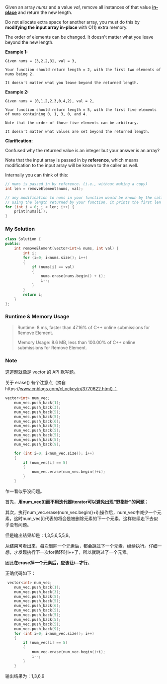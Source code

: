 Given an array *nums* and a value *val*, remove all instances of that value [**in-place**](https://en.wikipedia.org/wiki/In-place_algorithm) and return the new length.

  

Do not allocate extra space for another array, you must do this by **modifying the input array in-place** with O(1) extra memory.

  

The order of elements can be changed. It doesn't matter what you leave beyond the new length.

  

**Example 1:**

```
Given nums = [3,2,2,3], val = 3,

Your function should return length = 2, with the first two elements of nums being 2.

It doesn't matter what you leave beyond the returned length.
```

  

**Example 2:**

```
Given nums = [0,1,2,2,3,0,4,2], val = 2,

Your function should return length = 5, with the first five elements of nums containing 0, 1, 3, 0, and 4.

Note that the order of those five elements can be arbitrary.

It doesn't matter what values are set beyond the returned length.
```

  

**Clarification:**

Confused why the returned value is an integer but your answer is an array?

Note that the input array is passed in by **reference**, which means modification to the input array will be known to the caller as well.

Internally you can think of this:

```c++
// nums is passed in by reference. (i.e., without making a copy)
int len = removeElement(nums, val);

// any modification to nums in your function would be known by the caller.
// using the length returned by your function, it prints the first len elements.
for (int i = 0; i < len; i++) {
    print(nums[i]);
}
```



### My Solution

```C++
class Solution {
public:
    int removeElement(vector<int>& nums, int val) {
        int i;
        for (i=0; i<nums.size(); i++)
        {
            if (nums[i] == val)
            {
                nums.erase(nums.begin() + i);
                i--;
            }
        }
        return i;
    }
};
```



### Runtime & Memory Usage

> Runtime: 8 ms, faster than 47.16% of C++ online submissions for Remove Element.
>
> Memory Usage: 8.6 MB, less than 100.00% of C++ online submissions for Remove Element.



### Note

这道题就像是 vector 的 API 默写题。

关于 erase() 有个注意点（摘自https://www.cnblogs.com/cLockey/p/3770622.html）：

``` C++
vector<int> num_vec;
    num_vec.push_back(1);
    num_vec.push_back(3);
    num_vec.push_back(5);
    num_vec.push_back(5);
    num_vec.push_back(6);
    num_vec.push_back(5);
    num_vec.push_back(5);
    num_vec.push_back(5);
    num_vec.push_back(5);
    num_vec.push_back(9);

    for (int i=0; i<num_vec.size(); i++)
    {
        if (num_vec[i] == 5)
        {
            num_vec.erase(num_vec.begin()+i);
        }
    }
```

乍一看似乎没问题。

 首先，**用num_vec[i]而不用迭代器iterator可以避免出现“野指针”的问题**；

 其次，执行num_vec.erase(num_vec.begin()+i);操作后，num_vec中减少一个元素，这时num_vec[i]代表的将会是被删除元素的下一个元素，这样继续走下去似乎没有问题。

 但是输出结果却是：1,3,5,6,5,5,9。

 从结果可看出来，每次删除一个元素后，都会跳过下一个元素，继续执行。仔细一想，才发现执行下一次for循环时i++了，所以就跳过了一个元素。

 因此**在erase掉一个元素后，应该让i--才行**。

 正确代码如下：

```C++
 vector<int> num_vec;
    num_vec.push_back(1);
    num_vec.push_back(3);
    num_vec.push_back(5);
    num_vec.push_back(5);
    num_vec.push_back(6);
    num_vec.push_back(5);
    num_vec.push_back(5);
    num_vec.push_back(5);
    num_vec.push_back(5);
    num_vec.push_back(9);
    for (int i=0; i<num_vec.size(); i++)
    {
        if (num_vec[i] == 5)
        {
            num_vec.erase(num_vec.begin()+i);
            i--;
        }
    }

```

输出结果为：1,3,6,9